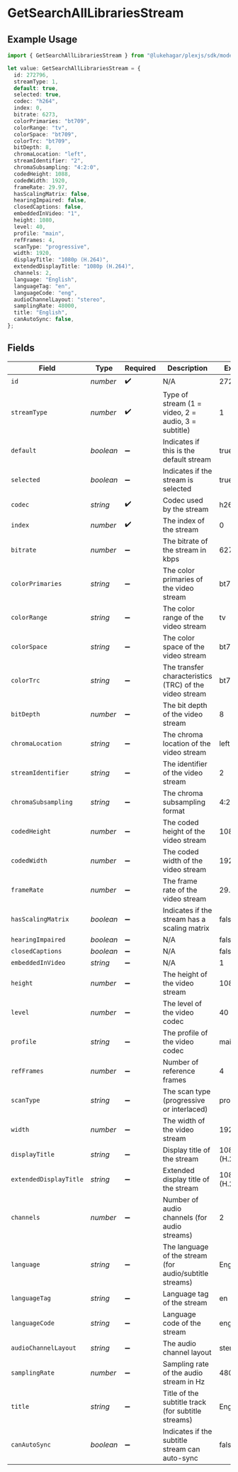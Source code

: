 # GetSearchAllLibrariesStream

## Example Usage

```typescript
import { GetSearchAllLibrariesStream } from "@lukehagar/plexjs/sdk/models/operations";

let value: GetSearchAllLibrariesStream = {
  id: 272796,
  streamType: 1,
  default: true,
  selected: true,
  codec: "h264",
  index: 0,
  bitrate: 6273,
  colorPrimaries: "bt709",
  colorRange: "tv",
  colorSpace: "bt709",
  colorTrc: "bt709",
  bitDepth: 8,
  chromaLocation: "left",
  streamIdentifier: "2",
  chromaSubsampling: "4:2:0",
  codedHeight: 1088,
  codedWidth: 1920,
  frameRate: 29.97,
  hasScalingMatrix: false,
  hearingImpaired: false,
  closedCaptions: false,
  embeddedInVideo: "1",
  height: 1080,
  level: 40,
  profile: "main",
  refFrames: 4,
  scanType: "progressive",
  width: 1920,
  displayTitle: "1080p (H.264)",
  extendedDisplayTitle: "1080p (H.264)",
  channels: 2,
  language: "English",
  languageTag: "en",
  languageCode: "eng",
  audioChannelLayout: "stereo",
  samplingRate: 48000,
  title: "English",
  canAutoSync: false,
};
```

## Fields

| Field                                                   | Type                                                    | Required                                                | Description                                             | Example                                                 |
| ------------------------------------------------------- | ------------------------------------------------------- | ------------------------------------------------------- | ------------------------------------------------------- | ------------------------------------------------------- |
| `id`                                                    | *number*                                                | :heavy_check_mark:                                      | N/A                                                     | 272796                                                  |
| `streamType`                                            | *number*                                                | :heavy_check_mark:                                      | Type of stream (1 = video, 2 = audio, 3 = subtitle)     | 1                                                       |
| `default`                                               | *boolean*                                               | :heavy_minus_sign:                                      | Indicates if this is the default stream                 | true                                                    |
| `selected`                                              | *boolean*                                               | :heavy_minus_sign:                                      | Indicates if the stream is selected                     | true                                                    |
| `codec`                                                 | *string*                                                | :heavy_check_mark:                                      | Codec used by the stream                                | h264                                                    |
| `index`                                                 | *number*                                                | :heavy_check_mark:                                      | The index of the stream                                 | 0                                                       |
| `bitrate`                                               | *number*                                                | :heavy_minus_sign:                                      | The bitrate of the stream in kbps                       | 6273                                                    |
| `colorPrimaries`                                        | *string*                                                | :heavy_minus_sign:                                      | The color primaries of the video stream                 | bt709                                                   |
| `colorRange`                                            | *string*                                                | :heavy_minus_sign:                                      | The color range of the video stream                     | tv                                                      |
| `colorSpace`                                            | *string*                                                | :heavy_minus_sign:                                      | The color space of the video stream                     | bt709                                                   |
| `colorTrc`                                              | *string*                                                | :heavy_minus_sign:                                      | The transfer characteristics (TRC) of the video stream  | bt709                                                   |
| `bitDepth`                                              | *number*                                                | :heavy_minus_sign:                                      | The bit depth of the video stream                       | 8                                                       |
| `chromaLocation`                                        | *string*                                                | :heavy_minus_sign:                                      | The chroma location of the video stream                 | left                                                    |
| `streamIdentifier`                                      | *string*                                                | :heavy_minus_sign:                                      | The identifier of the video stream                      | 2                                                       |
| `chromaSubsampling`                                     | *string*                                                | :heavy_minus_sign:                                      | The chroma subsampling format                           | 4:2:0                                                   |
| `codedHeight`                                           | *number*                                                | :heavy_minus_sign:                                      | The coded height of the video stream                    | 1088                                                    |
| `codedWidth`                                            | *number*                                                | :heavy_minus_sign:                                      | The coded width of the video stream                     | 1920                                                    |
| `frameRate`                                             | *number*                                                | :heavy_minus_sign:                                      | The frame rate of the video stream                      | 29.97                                                   |
| `hasScalingMatrix`                                      | *boolean*                                               | :heavy_minus_sign:                                      | Indicates if the stream has a scaling matrix            | false                                                   |
| `hearingImpaired`                                       | *boolean*                                               | :heavy_minus_sign:                                      | N/A                                                     | false                                                   |
| `closedCaptions`                                        | *boolean*                                               | :heavy_minus_sign:                                      | N/A                                                     | false                                                   |
| `embeddedInVideo`                                       | *string*                                                | :heavy_minus_sign:                                      | N/A                                                     | 1                                                       |
| `height`                                                | *number*                                                | :heavy_minus_sign:                                      | The height of the video stream                          | 1080                                                    |
| `level`                                                 | *number*                                                | :heavy_minus_sign:                                      | The level of the video codec                            | 40                                                      |
| `profile`                                               | *string*                                                | :heavy_minus_sign:                                      | The profile of the video codec                          | main                                                    |
| `refFrames`                                             | *number*                                                | :heavy_minus_sign:                                      | Number of reference frames                              | 4                                                       |
| `scanType`                                              | *string*                                                | :heavy_minus_sign:                                      | The scan type (progressive or interlaced)               | progressive                                             |
| `width`                                                 | *number*                                                | :heavy_minus_sign:                                      | The width of the video stream                           | 1920                                                    |
| `displayTitle`                                          | *string*                                                | :heavy_minus_sign:                                      | Display title of the stream                             | 1080p (H.264)                                           |
| `extendedDisplayTitle`                                  | *string*                                                | :heavy_minus_sign:                                      | Extended display title of the stream                    | 1080p (H.264)                                           |
| `channels`                                              | *number*                                                | :heavy_minus_sign:                                      | Number of audio channels (for audio streams)            | 2                                                       |
| `language`                                              | *string*                                                | :heavy_minus_sign:                                      | The language of the stream (for audio/subtitle streams) | English                                                 |
| `languageTag`                                           | *string*                                                | :heavy_minus_sign:                                      | Language tag of the stream                              | en                                                      |
| `languageCode`                                          | *string*                                                | :heavy_minus_sign:                                      | Language code of the stream                             | eng                                                     |
| `audioChannelLayout`                                    | *string*                                                | :heavy_minus_sign:                                      | The audio channel layout                                | stereo                                                  |
| `samplingRate`                                          | *number*                                                | :heavy_minus_sign:                                      | Sampling rate of the audio stream in Hz                 | 48000                                                   |
| `title`                                                 | *string*                                                | :heavy_minus_sign:                                      | Title of the subtitle track (for subtitle streams)      | English                                                 |
| `canAutoSync`                                           | *boolean*                                               | :heavy_minus_sign:                                      | Indicates if the subtitle stream can auto-sync          | false                                                   |